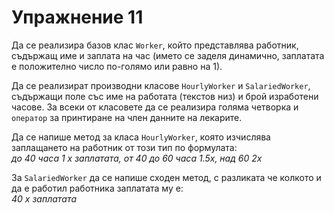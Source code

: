 Упражнение 11
=============

Да се реализира базов клас `Worker`, който представлява работник, съдържащ име и заплата на час (името се заделя динамично, заплатата е положително число по-голямо или равно на 1).

Да се реализират производни класове `HourlyWorker` и `SalariedWorker`, съдържащи поле със име на работата (текстов низ) и брой изработени часове. За всеки от класовете да се реализира голяма четворка и `оператор` за принтиране на член данните на лекарите.

Да се напише метод за класа `HourlyWorker`, която изчислява заплащането на работник от този тип по формулата:<br>
_до 40 часа 1 x заплатата, от 40 до 60 часа 1.5x, над 60 2x_

За `SalariedWorker` да се напише сходен метод, с разликата че колкото и да е работил работника заплатата му е:<br>
_40 x заплатата_
